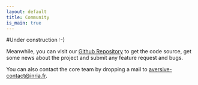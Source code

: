 ```yaml
---
layout: default
title: Community
is_main: true
---
```


#Under construction :-)
  
Meanwhile, you can visit our [Github Repository](http://github.com/astralien3000/aversive--) to get the code source,
get some news about the project and submit any feature request and bugs.

You can also contact the core team by dropping a mail to [aversive-contact@inria.fr](mailto:aversive-contact@inria.fr).
